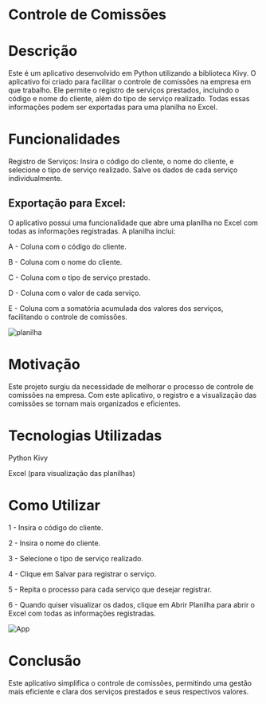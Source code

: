 # Controle de Comissões 
# Descrição
Este é um aplicativo desenvolvido em Python utilizando a biblioteca Kivy. O aplicativo foi criado para facilitar o controle de comissões na empresa em que trabalho. Ele permite o registro de serviços prestados, incluindo o código e nome do cliente, além do tipo de serviço realizado. Todas essas informações podem ser exportadas para uma planilha no Excel.

# Funcionalidades
Registro de Serviços: Insira o código do cliente, o nome do cliente, e selecione o tipo de serviço realizado. Salve os dados de cada serviço individualmente.

## Exportação para Excel: 
O aplicativo possui uma funcionalidade que abre uma planilha no Excel com todas as informações registradas. A planilha inclui:

A - Coluna com o código do cliente.

B - Coluna com o nome do cliente.

C - Coluna com o tipo de serviço prestado.

D - Coluna com o valor de cada serviço.

E - Coluna com a somatória acumulada dos valores dos serviços, facilitando o controle de comissões.

![planilha](https://github.com/user-attachments/assets/e1a61853-2e24-4c96-9af8-bbed476939dc)

# Motivação
Este projeto surgiu da necessidade de melhorar o processo de controle de comissões na empresa. Com este aplicativo, o registro e a visualização das comissões se tornam mais organizados e eficientes.

# Tecnologias Utilizadas
Python
Kivy

Excel (para visualização das planilhas)

# Como Utilizar
1 - Insira o código do cliente.

2 - Insira o nome do cliente.

3 - Selecione o tipo de serviço realizado.

4 - Clique em Salvar para registrar o serviço.

5 - Repita o processo para cada serviço que desejar registrar.

6 - Quando quiser visualizar os dados, clique em Abrir Planilha para abrir o Excel com todas as informações registradas.

![App](https://github.com/user-attachments/assets/59ba047d-45fc-47e1-a8c5-25cc74cde495)

# Conclusão
Este aplicativo simplifica o controle de comissões, permitindo uma gestão mais eficiente e clara dos serviços prestados e seus respectivos valores.
